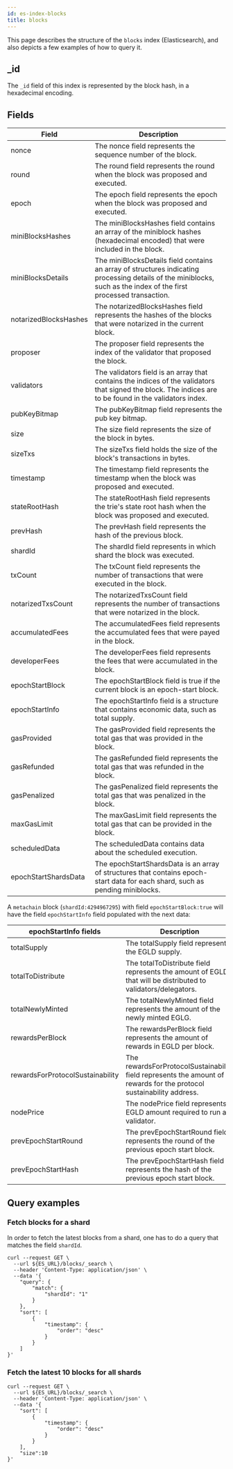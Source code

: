```yaml
---
id: es-index-blocks
title: blocks
---
```


[comment]: # (mx-abstract)

This page describes the structure of the `blocks` index (Elasticsearch), and also depicts a few examples of how to query it.

[comment]: # (mx-context-auto)

## _id

The `_id` field of this index is represented by the block hash, in a hexadecimal encoding.

[comment]: # (mx-context-auto)

## Fields

| Field                 | Description                                                                                                                                                        |
|-----------------------|--------------------------------------------------------------------------------------------------------------------------------------------------------------------|
| nonce                 | The nonce field represents the sequence number of the block.                                                                                                       |
| round                 | The round field represents the round when the block was proposed and executed.                                                                                     |
| epoch                 | The epoch field represents the epoch when the block was proposed and executed.                                                                                     |
| miniBlocksHashes      | The miniBlocksHashes field contains an array of the miniblock hashes (hexadecimal encoded) that were included in the block.                                        |
| miniBlocksDetails     | The miniBlocksDetails field contains an array of structures indicating processing details of the miniblocks, such as the index of the first processed transaction. |
| notarizedBlocksHashes | The notarizedBlocksHashes field represents the hashes of the blocks that were notarized in the current block.                                                      |
| proposer              | The proposer field represents the index of the validator that proposed the block.                                                                                  |
| validators            | The validators field is an array that contains the indices of the validators that signed the block. The indices are to be found in the validators index.           |
| pubKeyBitmap          | The pubKeyBitmap field represents the pub key bitmap.                                                                                                              |
| size                  | The size field represents the size of the block in bytes.                                                                                                          |
| sizeTxs               | The sizeTxs field holds the size of the block's transactions in bytes.                                                                                             |
| timestamp             | The timestamp field represents the timestamp when the block was proposed and executed.                                                                             |
| stateRootHash         | The stateRootHash field represents the trie's state root hash when the block was proposed and executed.                                                            |
| prevHash              | The prevHash field represents the hash of the previous block.                                                                                                      |
| shardId               | The shardId field represents in which shard the block was executed.                                                                                                |
| txCount               | The txCount field represents the number of transactions that were executed in the block.                                                                           |
| notarizedTxsCount     | The notarizedTxsCount field represents the number of transactions that were notarized in the block.                                                                |
| accumulatedFees       | The accumulatedFees field represents the accumulated fees that were payed in the block.                                                                            |
| developerFees         | The developerFees field represents the fees that were accumulated in the block.                                                                                    |
| epochStartBlock       | The epochStartBlock field is true if the current block is an epoch-start block.                                                                                    |
| epochStartInfo        | The epochStartInfo field is a structure that contains economic data, such as total supply.                                                                         |
| gasProvided           | The gasProvided field represents the total gas that was provided in the block.                                                                                     |
| gasRefunded           | The gasRefunded field represents the total gas that was refunded in the block.                                                                                     |
| gasPenalized          | The gasPenalized field represents the total gas that was penalized in the block.                                                                                   |
| maxGasLimit           | The maxGasLimit field represents the total gas that can be provided in the block.                                                                                  |
| scheduledData         | The scheduledData contains data about the scheduled execution.                                                                                                     |
| epochStartShardsData  | The epochStartShardsData is an array of structures that contains epoch-start data for each shard, such as pending miniblocks.                                      |

A `metachain` block (`shardId:4294967295`) with field `epochStartBlock:true` will have the field `epochStartInfo` field populated with the next data:

| epochStartInfo fields            | Description                                                                                                          |
|----------------------------------|----------------------------------------------------------------------------------------------------------------------|
| totalSupply                      | The totalSupply field represents the EGLD supply.                                                                    |
| totalToDistribute                | The totalToDistribute field represents the amount of EGLD that will be distributed to validators/delegators.         |
| totalNewlyMinted                 | The totalNewlyMinted field represents the amount of the newly minted EGLG.                                           |
| rewardsPerBlock                  | The rewardsPerBlock field represents the amount of rewards in EGLD per block.                                        |
| rewardsForProtocolSustainability | The rewardsForProtocolSustainability field represents the amount of rewards for the protocol sustainability address. |
| nodePrice                        | The nodePrice field represents EGLD amount required to run a validator.                                              |
| prevEpochStartRound              | The prevEpochStartRound field represents the round of the previous epoch start block.                                |
| prevEpochStartHash               | The prevEpochStartHash field represents the hash of the previous epoch start block.                                  |

[comment]: # (mx-context-auto)

## Query examples

[comment]: # (mx-context-auto)

### Fetch blocks for a shard 
In order to fetch the latest blocks from a shard, one has to do a query that matches the field `shardId`.
```
curl --request GET \
  --url ${ES_URL}/blocks/_search \
  --header 'Content-Type: application/json' \
  --data '{
    "query": {
        "match": {
            "shardId": "1"
        }
    },
    "sort": [
        {
            "timestamp": {
                "order": "desc"
            }
        }
    ]
}'
```

[comment]: # (mx-context-auto)

### Fetch the latest 10 blocks for all shards

```
curl --request GET \
  --url ${ES_URL}/blocks/_search \
  --header 'Content-Type: application/json' \
  --data '{
    "sort": [
        {
            "timestamp": {
                "order": "desc"
            }
        }
    ],
    "size":10
}'
```
